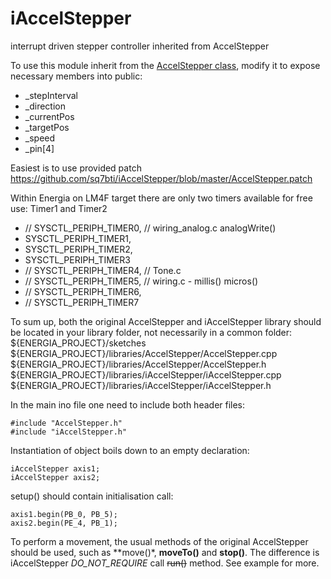 iAccelStepper
=============

interrupt driven stepper controller inherited from AccelStepper

To use this module inherit from the [AccelStepper class](http://www.airspayce.com/mikem/arduino/AccelStepper/), modify it to expose necessary members into public:

* _stepInterval
* _direction
* _currentPos
* _targetPos
* _speed
* _pin[4]

Easiest is to use provided patch https://github.com/sq7bti/iAccelStepper/blob/master/AccelStepper.patch

Within Energia on LM4F target there are only two timers available for free use: Timer1 and Timer2

- //  SYSCTL_PERIPH_TIMER0, // wiring_analog.c analogWrite()
-   SYSCTL_PERIPH_TIMER1,
-   SYSCTL_PERIPH_TIMER2,
-   SYSCTL_PERIPH_TIMER3
- //  SYSCTL_PERIPH_TIMER4, // Tone.c
- //  SYSCTL_PERIPH_TIMER5, // wiring.c - millis() micros()
- //  SYSCTL_PERIPH_TIMER6,
- //  SYSCTL_PERIPH_TIMER7

To sum up, both the original AccelStepper and iAccelStepper library should be located in your library folder, not necessarily in a common folder:
${ENERGIA_PROJECT}/sketches
${ENERGIA_PROJECT}/libraries/AccelStepper/AccelStepper.cpp
${ENERGIA_PROJECT}/libraries/AccelStepper/AccelStepper.h
${ENERGIA_PROJECT}/libraries/iAccelStepper/iAccelStepper.cpp
${ENERGIA_PROJECT}/libraries/iAccelStepper/iAccelStepper.h

In the main ino file one need to include both header files:
```
#include "AccelStepper.h"
#include "iAccelStepper.h"
```

Instantiation of object boils down to an empty declaration:
```
iAccelStepper axis1;
iAccelStepper axis2;
```
setup() should contain initialisation call:
```
axis1.begin(PB_0, PB_5);
axis2.begin(PE_4, PB_1);
```
To perform a movement, the usual methods of the original AccelStepper should be used, such as **move()*, **moveTo()** and **stop()**. The difference is iAccelStepper _DO_NOT_REQUIRE_ call ~~run()~~ method. See example for more.

